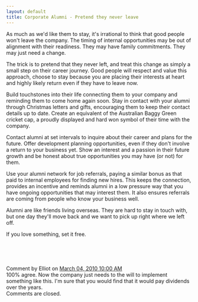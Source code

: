 ```yaml
---
layout: default
title: Corporate Alumni - Pretend they never leave
---
```


As much as we'd like them to stay, it's irrational to think that good people
won't leave the company. The timing of internal opportunities may be out of
alignment with their readiness. They may have family commitments. They may just
need a change.

The trick is to pretend that they never left, and treat this change as simply a
small step on their career journey. Good people will respect and value this
approach, choose to stay because you are placing their interests at heart and
highly likely return even if they have to leave now.

Build touchstones into their life connecting them to your company and reminding
them to come home again soon. Stay in contact with your alumni through Christmas
letters and gifts, encouraging them to keep their contact details up to date.
Create an equivalent of the Australian Baggy Green cricket cap, a proudly
displayed and hard won symbol of their time with the company.

Contact alumni at set intervals to inquire about their career and plans for the
future. Offer development planning opportunities, even if they don't involve a
return to your business yet. Show an interest and a passion in their future
growth and be honest about true opportunities you may have (or not) for them.

Use your alumni network for job referrals, paying a similar bonus as that paid
to internal employees for finding new hires. This keeps the connection,
provides an incentive and reminds alumni in a low pressure way that you have
ongoing opportunities that may interest them. It also ensures referrals are
coming from people who know your business well.

Alumni are like friends living overseas. They are hard to stay in touch with,
but one day they'll move back and we want to pick up right where we left off.

If you love something, set it free.

<div id="blogComments">
  <a name="comments">&nbsp;</a>
  
  <a name="c6866946380091983129">&nbsp;</a>
  <div class="blogComment">
    <div class="blogCommentByline">Comment by Elliot on <a href="#c6866946380091983129" title="Comment permalink">March 04, 2010 10:00 AM</a> </div>
    <div class="blogCommentBody">100% agree. Now the company just needs to the will to implement something like this. I&#39;m sure that you would find that it would pay dividends over the years.</div>
  </div>

  <div class="blogCommentsClosed">Comments are closed.</div>

</div>
